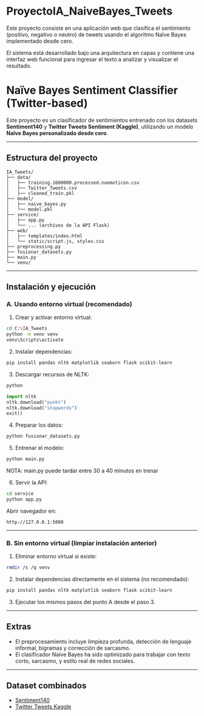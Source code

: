 # ProyectoIA_NaiveBayes_Tweets

Este proyecto consiste en una aplicación web que clasifica el sentimiento (positivo, negativo o neutro) de tweets usando el algoritmo Naïve Bayes implementado desde cero.

El sistema está desarrollado bajo una arquitectura en capas y contiene una interfaz web funcional para ingresar el texto a analizar y visualizar el resultado.
# Naïve Bayes Sentiment Classifier (Twitter-based)

Este proyecto es un clasificador de sentimientos entrenado con los datasets **Sentiment140** y **Twitter Tweets Sentiment (Kaggle)**, utilizando un modelo **Naïve Bayes personalizado desde cero**.

---

## Estructura del proyecto

```
IA_Tweets/
├── data/
│   ├── training.1600000.processed.noemoticon.csv
│   ├── Twitter_Tweets.csv
│   ├── cleaned_train.pkl
├── model/
│   ├── naive_bayes.py
│   └── model.pkl
├── service/
│   ├── app.py
│   └── ... (archivos de la API Flask)
├── web/
│   ├── templates/index.html
│   └── static/script.js, styles.css
├── preprocessing.py
├── fusionar_datasets.py
├── main.py
└── venv/
```

---

## Instalación y ejecución

### A. Usando entorno virtual (recomendado)

1. Crear y activar entorno virtual:
```bash
cd C:\IA_Tweets
python -m venv venv
venv\Scripts\activate
```

2. Instalar dependencias:
```bash
pip install pandas nltk matplotlib seaborn flask scikit-learn
```

3. Descargar recursos de NLTK:
```bash
python
```
```python
import nltk
nltk.download("punkt")
nltk.download("stopwords")
exit()
```

4. Preparar los datos:
```bash
python fusionar_datasets.py
```

5. Entrenar el modelo:
```bash
python main.py
```
NOTA: main.py puede tardar entre 30 a 40 minutos en trenar

6. Servir la API:
```bash
cd service
python app.py
```

Abrir navegador en:
```
http://127.0.0.1:5000
```

---

### B. Sin entorno virtual (limpiar instalación anterior)

1. Eliminar entorno virtual si existe:
```bash
rmdir /s /q venv
```

2. Instalar dependencias directamente en el sistema (no recomendado):
```bash
pip install pandas nltk matplotlib seaborn flask scikit-learn
```

3. Ejecutar los mismos pasos del punto A desde el paso 3.

---

## Extras

- El preprocesamiento incluye limpieza profunda, detección de lenguaje informal, bigramas y corrección de sarcasmo.
- El clasificador Naïve Bayes ha sido optimizado para trabajar con texto corto, sarcasmo, y estilo real de redes sociales.

---

## Dataset combinados

- [Sentiment140](http://help.sentiment140.com/for-students/)
- [Twitter Tweets Kaggle](https://www.kaggle.com/datasets/yasserh/twitter-tweets-sentiment-dataset)



